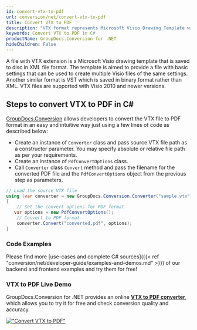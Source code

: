 ```yaml
---
id: convert-vtx-to-pdf
url: conversion/net/convert-vtx-to-pdf
title: Convert VTX to PDF
description: "VTX format represents Microsoft Visio Drawing Template with .vtx extension. Learn how to convert VTX to PDF file programmatically in C# language using GroupDocs.Conversion for .NET library."
keywords: Convert VTX to PDF in C#
productName: GroupDocs.Conversion for .NET
hideChildren: False
---
```


A file with VTX extension is a Microsoft Visio drawing template that is saved to disc in XML file format. The template is aimed to provide a file with basic settings that can be used to create multiple Visio files of the same settings. Another similar format is VST which is saved in binary format rather than XML. VTX files are supported with Visio 2010 and newer versions.

## Steps to convert VTX to PDF in C#

[GroupDocs.Conversion](https://products.groupdocs.com/conversion/net) allows developers to convert the VTX file to PDF format in an easy and intuitive way just using a few lines of code as described below:

* Create an instance of `Converter` class and pass source VTX file path as a constructor parameter. You may specify absolute or relative file path as per your requirements. 
* Create an instance of `PdfConvertOptions` class.
* Call `Converter` class `Convert` method and pass the filename for the converted PDF file and the `PdfConvertOptions` object from the previous step as parameters.

```csharp
// Load the source VTX file
using (var converter = new GroupDocs.Conversion.Converter("sample.vtx"))
{
    // Set the convert options for PDF format
   var options = new PdfConvertOptions();
    // Convert to PDF format
    converter.Convert("converted.pdf", options);
}
```

### Code Examples

Please find more [use-cases and complete C# sources]({{< ref "conversion/net/developer-guide/examples-and-demos.md" >}}) of our backend and frontend examples and try them for free!

### VTX to PDF Live Demo

GroupDocs.Conversion for .NET provides an online [**VTX to PDF converter**](https://products.groupdocs.app/conversion/vtx-to-pdf), which allows you to try it for free and check conversion quality and accuracy.

[!["Convert VTX to PDF"](conversion/net/images/convert-to-pdf/convert-vtx-to-pdf.png)](https://products.groupdocs.app/conversion/vtx-to-pdf)